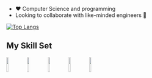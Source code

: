 - :heart: Computer Science and programming
- Looking to collaborate with like-minded engineers :thinking:
 
 [![Top Langs](https://github-readme-stats.vercel.app/api/top-langs/?username=kahlinhenderson)](https://github.com/kahlinhenderson/github-readme-stats)
## My Skill Set

<img src="https://cdn.jsdelivr.net/gh/devicons/devicon/icons/python/python-original.svg" width="10%" height="10%">

<img src="https://cdn.jsdelivr.net/gh/devicons/devicon/icons/django/django-original.svg" width="10%" height="10%">

<img src="https://cdn.jsdelivr.net/gh/devicons/devicon/icons/bash/bash-original.svg" width="10%" height="10%">

<img src="https://cdn.jsdelivr.net/gh/devicons/devicon/icons/html5/html5-original-wordmark.svg" width="10%" height="10%">

<img src="https://cdn.jsdelivr.net/gh/devicons/devicon/icons/css3/css3-original-wordmark.svg" width="10%" height="10%">






 


